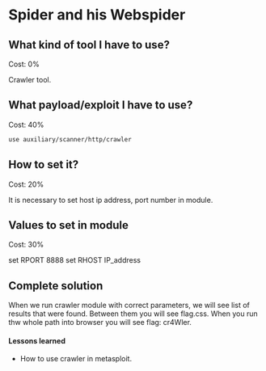 # Spider and his Webspider

## What kind of tool I have to use?

Cost: 0%

Crawler tool.

## What payload/exploit I have to use?

Cost: 40%

```bash
use auxiliary/scanner/http/crawler
 ```
 
## How to set it?

Cost: 20%

It is necessary to set host ip address, port number in module.

## Values to set in module

Cost: 30%

set RPORT 8888
set RHOST IP_address

## Complete solution

When we run crawler module with correct parameters, we will see list of results that were found.
Between them you will see flag.css. When you run thw whole path into browser you will see flag: cr4Wler.

#### Lessons learned

  * How to use crawler in metasploit.
 
